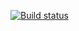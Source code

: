 [![Build status](https://ci.appveyor.com/api/projects/status/4fm42g46c3seh25t?svg=true)](https://ci.appveyor.com/project/AsotikovAnton/ajs-homework-6-1)